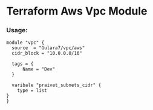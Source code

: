 # Terraform Aws Vpc Module

### Usage:
```
module "vpc" {
  source  = "Gulara7/vpc/aws"
  cidr_block = "10.0.0.0/16"

  tags = { 
      Name = "Dev"
  }
  
  varibale "praivet_subnets_cidr" {
    type = list
}
}
```